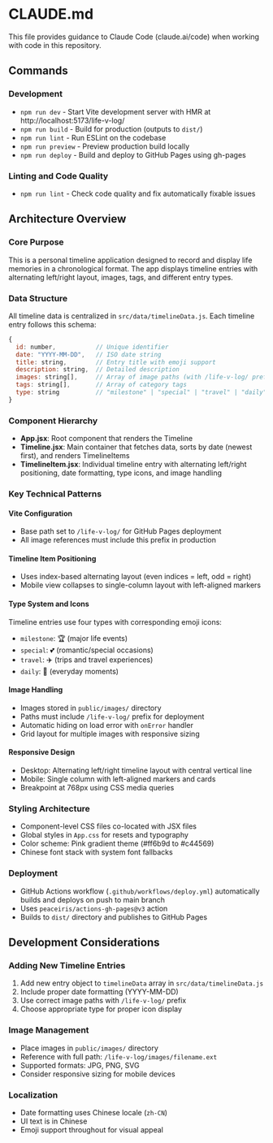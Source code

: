 # CLAUDE.md

This file provides guidance to Claude Code (claude.ai/code) when working with code in this repository.

## Commands

### Development
- `npm run dev` - Start Vite development server with HMR at http://localhost:5173/life-v-log/
- `npm run build` - Build for production (outputs to `dist/`)
- `npm run lint` - Run ESLint on the codebase
- `npm run preview` - Preview production build locally
- `npm run deploy` - Build and deploy to GitHub Pages using gh-pages

### Linting and Code Quality
- `npm run lint` - Check code quality and fix automatically fixable issues

## Architecture Overview

### Core Purpose
This is a personal timeline application designed to record and display life memories in a chronological format. The app displays timeline entries with alternating left/right layout, images, tags, and different entry types.

### Data Structure
All timeline data is centralized in `src/data/timelineData.js`. Each timeline entry follows this schema:
```javascript
{
  id: number,           // Unique identifier
  date: "YYYY-MM-DD",   // ISO date string
  title: string,        // Entry title with emoji support
  description: string,  // Detailed description
  images: string[],     // Array of image paths (with /life-v-log/ prefix)
  tags: string[],       // Array of category tags
  type: string          // "milestone" | "special" | "travel" | "daily"
}
```

### Component Hierarchy
- **App.jsx**: Root component that renders the Timeline
- **Timeline.jsx**: Main container that fetches data, sorts by date (newest first), and renders TimelineItems
- **TimelineItem.jsx**: Individual timeline entry with alternating left/right positioning, date formatting, type icons, and image handling

### Key Technical Patterns

#### Vite Configuration
- Base path set to `/life-v-log/` for GitHub Pages deployment
- All image references must include this prefix in production

#### Timeline Item Positioning
- Uses index-based alternating layout (even indices = left, odd = right)
- Mobile view collapses to single-column layout with left-aligned markers

#### Type System and Icons
Timeline entries use four types with corresponding emoji icons:
- `milestone`: 🏆 (major life events)
- `special`: 💕 (romantic/special occasions)
- `travel`: ✈️ (trips and travel experiences)  
- `daily`: 📝 (everyday moments)

#### Image Handling
- Images stored in `public/images/` directory
- Paths must include `/life-v-log/` prefix for deployment
- Automatic hiding on load error with `onError` handler
- Grid layout for multiple images with responsive sizing

#### Responsive Design
- Desktop: Alternating left/right timeline layout with central vertical line
- Mobile: Single column with left-aligned markers and cards
- Breakpoint at 768px using CSS media queries

### Styling Architecture
- Component-level CSS files co-located with JSX files
- Global styles in `App.css` for resets and typography
- Color scheme: Pink gradient theme (#ff6b9d to #c44569)
- Chinese font stack with system font fallbacks

### Deployment
- GitHub Actions workflow (`.github/workflows/deploy.yml`) automatically builds and deploys on push to main branch
- Uses `peaceiris/actions-gh-pages@v3` action
- Builds to `dist/` directory and publishes to GitHub Pages

## Development Considerations

### Adding New Timeline Entries
1. Add new entry object to `timelineData` array in `src/data/timelineData.js`
2. Include proper date formatting (YYYY-MM-DD)
3. Use correct image paths with `/life-v-log/` prefix
4. Choose appropriate type for proper icon display

### Image Management
- Place images in `public/images/` directory
- Reference with full path: `/life-v-log/images/filename.ext`
- Supported formats: JPG, PNG, SVG
- Consider responsive sizing for mobile devices

### Localization
- Date formatting uses Chinese locale (`zh-CN`)
- UI text is in Chinese
- Emoji support throughout for visual appeal